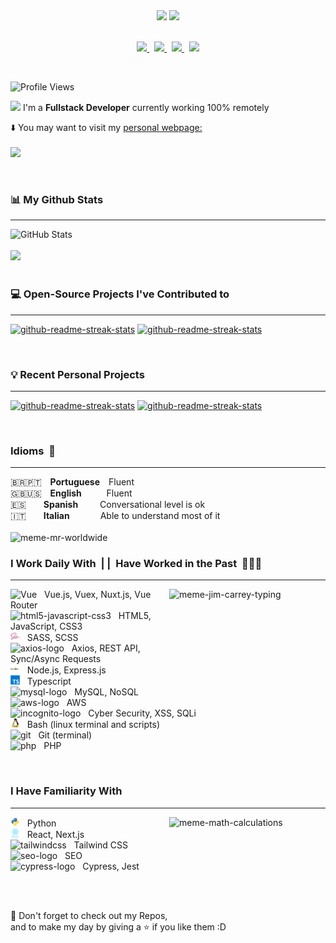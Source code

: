 <!-- https://github.com/DenverCoder1/readme-typing-svg -->
<div align="center"><picture>
    <source media="(prefers-color-scheme: dark)" srcset="https://readme-typing-svg.herokuapp.com?font=Inter&weight=600&size=38&duration=3500&pause=1500&color=f7f7f7&center=true&vCenter=true&width=800&lines=Hi+there%2C+I'm+%40it-jhack;I'm+a+Fullstack+Developer" />
    <img src="https://readme-typing-svg.herokuapp.com?font=Inter&weight=600&size=38&duration=3500&pause=1500&color=3fb580&center=true&vCenter=true&width=800&lines=Hi+there%2C+I'm+%40it-jhack;I'm+a+Front-end+Vue.js+Developer" />
  </picture>
  <picture>
    <source media="(prefers-color-scheme: dark)" srcset="https://readme-typing-svg.herokuapp.com?font=Inter&weight=500&size=28&duration=3500&pause=1500&color=f7f7f7&center=true&vCenter=true&width=800&lines=I+hope+you+find+what+you're+looking+for+in+here+%F0%9F%99%82;With+some+experience+in+Cyber+Security+too" />
    <img src="https://readme-typing-svg.herokuapp.com?font=Inter&weight=500&size=28&duration=3500&pause=1500&color=3fb580&center=true&vCenter=true&width=800&lines=I+hope+you+find+what+you're+looking+for+in+here+%F0%9F%99%82;With+some+background+in+Back-end+and+Cyber+Security+too" />
  </picture>
</div>

<br>

<p align="center"> 
  <a href="https://www.linkedin.com/in/tpamaral/?locale=en_US" target="_blank">
    <img src="https://img.shields.io/badge/linkedin-%230077B5.svg?&style=for-the-badge&logo=linkedin&logoColor=white" />
  </a>&nbsp;
  <a href="https://www.instagram.com/thiago_amaral_0x539" target="_blank">
    <img src="https://img.shields.io/badge/instagram-%23E4405F.svg?&style=for-the-badge&logo=instagram&logoColor=white" />        
  </a>&nbsp;
  <a href="https://wa.me/5514998416457" target="_blank">
    <img src="https://img.shields.io/badge/WhatsApp-25D366?style=for-the-badge&logo=whatsapp&logoColor=white" />
  </a>&nbsp;
  <a href="https://www.reddit.com/user/it_jhack" target="_blank">
    <img src="https://img.shields.io/badge/Reddit-FF4500?style=for-the-badge&logo=reddit&logoColor=white" />
  </a>
</p>

<br>

![Profile Views](https://komarev.com/ghpvc/?username=it-jhack)
<br>

<p>
  <img src="https://media.giphy.com/media/hvRJCLFzcasrR4ia7z/giphy.gif" width="20" />
  I'm a <b>Fullstack Developer</b> currently working 100% remotely
</p>

<p>
  ⬇️ You may want to visit my 
  <a href="https://thiagoamaral.vercel.app/" target="_blank">
  personal webpage:
  </a>
  <a href="https://thiagoamaral.vercel.app/" target="_blank">
    <br>
    <br>
    <img src="https://user-images.githubusercontent.com/74467166/200308707-42eb0208-5456-4c06-9cbf-a6c1e328fa9b.png" />
  </a>
</p>

<br>

### 📊 <b>My Github Stats</b>
<hr>

<!-- https://github.com/anuraghazra/github-readme-stats -->
<div align="left">
  <picture>
    <source media="(prefers-color-scheme: dark)" srcset="https://github-readme-stats.vercel.app/api?username=it-jhack&show_icons=true&bg_color=1f222e&hide_border=1&title_color=42b883&theme=gotham" />
    <img src="https://github-readme-stats.vercel.app/api?username=it-jhack&title_color=3fb580&show_icons=true&border_color=3fb580" alt="GitHub Stats">
  </picture>
</div>
<br>
<div align="left">
  <picture>
    <source media="(prefers-color-scheme: dark)" srcset="https://github-readme-stats.vercel.app/api/top-langs?username=it-jhack&layout=compact&bg_color=1f222e&hide_border=1&title_color=42b883&theme=gotham" />
    <img src="https://github-readme-stats.vercel.app/api/top-langs?username=it-jhack&title_color=3fb580&layout=compact&border_color=3fb580" />
  </picture>
</div>

<br>


### 💻 <b>Open-Source Projects I've Contributed to</b>
<hr>
<p align="left">
  <a href="https://github.com/DenverCoder1/readme-typing-svg/pull/165"><img src="https://denvercoder1-github-readme-stats.vercel.app/api/pin/?username=DenverCoder1&repo=readme-typing-svg&theme=react&bg_color=1f222e&title_color=42b883&hide_border=true&icon_color=f8d866" alt="github-readme-streak-stats" alt="readme-typing-svg"></a>
  <a href="https://github.com/zzetao/awesome-github-profile/pull/13"><img src="https://denvercoder1-github-readme-stats.vercel.app/api/pin/?username=zzetao&repo=awesome-github-profile&theme=react&bg_color=1f222e&title_color=42b883&hide_border=true&icon_color=f8d866" alt="github-readme-streak-stats" alt="awesome-github-profile"></a>
</p>

<br>

### 💡 <b>Recent Personal Projects</b>
<hr>
<p align="left">
  <a href="https://github.com/it-jhack/awesome-ai-tldr"><img src="https://denvercoder1-github-readme-stats.vercel.app/api/pin/?username=it-jhack&repo=awesome-ai-tldr&theme=react&bg_color=1f222e&title_color=42b883&hide_border=true&icon_color=f8d866" alt="github-readme-streak-stats"></a>
  <a href="https://github.com/it-jhack/awesome-frontend-tldr"><img src="https://denvercoder1-github-readme-stats.vercel.app/api/pin/?username=it-jhack&repo=awesome-frontend-tldr&theme=react&bg_color=1f222e&title_color=42b883&hide_border=true&icon_color=f8d866" alt="github-readme-streak-stats"></a>
</p>

<br>

### <b>Idioms</b>&nbsp;&nbsp;💬
<hr>
<!-- not using table tags because I don't like github's markdown/html table 😬 -->
🇧🇷🇵🇹&emsp;<b>Portuguese</b>&emsp;Fluent<br>
🇬🇧🇺🇸&emsp;<b>English</b>&emsp;&emsp;&nbsp;&nbsp;&nbsp;Fluent<br>
🇪🇸&emsp;&emsp;<b>Spanish</b>&emsp;&emsp;&ensp;Conversational level is ok<br>
🇮🇹&emsp;&emsp;<b>Italian</b>&emsp;&emsp;&emsp;&ensp;Able to understand most of it<br>
<br>
<img src="https://user-images.githubusercontent.com/74467166/199714884-023c31b5-46e2-49c1-aa54-f11c28724998.png" alt="meme-mr-worldwide" height="150" width="250" />

<br>

###  <b> I Work Daily With&nbsp;&nbsp;|&nbsp;|&nbsp;&nbsp;Have Worked in the Past</b>&nbsp;&nbsp;👨🏻‍💻
<hr>
<img align="right" src="https://media.tenor.com/pVwOAuOdI4MAAAAC/jim-carrey-bruce-almighty.gif" alt="meme-jim-carrey-typing" height="150" width="250" />
<p>
  <img src="https://cdn.jsdelivr.net/gh/devicons/devicon/icons/vuejs/vuejs-original.svg" alt="Vue" width="15" height="15" />
  &nbsp;&nbsp;Vue.js, Vuex, Nuxt.js, Vue Router<br>

  <img src="https://user-images.githubusercontent.com/74467166/225890211-ca341e7a-d66d-4d98-9a0a-fdf559ef64af.png" alt="html5-javascript-css3" width="15" height="15"/>
  &nbsp;&nbsp;HTML5, JavaScript, CSS3<br>

  <img src="https://raw.githubusercontent.com/devicons/devicon/master/icons/sass/sass-original.svg" alt="sass-scss" width="15" height="15"/>
  &nbsp;&nbsp;SASS, SCSS<br>

  <img src="https://user-images.githubusercontent.com/74467166/199714985-419a3994-9c80-4475-9d15-edb6a28b39f1.png" alt="axios-logo" width="15" height="15" />
  &nbsp;&nbsp;Axios, REST API, Sync/Async Requests<br>

  <img src="https://raw.githubusercontent.com/devicons/devicon/master/icons/nodejs/nodejs-original-wordmark.svg" alt="nodejs" width="15" height="15"/>
  &nbsp;&nbsp;Node.js, Express.js<br>

  <img src="https://raw.githubusercontent.com/devicons/devicon/master/icons/typescript/typescript-original.svg" alt="typescript" width="15" height="15"/>
  &nbsp;&nbsp;Typescript<br>

  <img src="https://user-images.githubusercontent.com/74467166/199714997-924bbf19-f0b7-4b9e-9294-bb2496cd1bde.png" alt="mysql-logo" width="15" height="15" />
  &nbsp;&nbsp;MySQL, NoSQL<br>

  <img src="https://user-images.githubusercontent.com/74467166/199714982-35750214-1081-4806-8f69-dfecac9d398c.png" alt="aws-logo" width="15" height="15" />
  &nbsp;&nbsp;AWS<br>

  <img src="https://user-images.githubusercontent.com/74467166/199714993-cf4cba78-fa57-45b2-a8da-c40c99dbce57.png" alt="incognito-logo" width="15" height="15" />
  &nbsp;&nbsp;Cyber Security, XSS, SQLi<br>

  <img src="https://raw.githubusercontent.com/devicons/devicon/master/icons/linux/linux-original.svg" alt="linux" width="15" height="15"/>
  &nbsp;&nbsp;Bash (linux terminal and scripts)<br>

  <img src="https://www.vectorlogo.zone/logos/git-scm/git-scm-icon.svg" alt="git" width="15" height="15"/>
  &nbsp;&nbsp;Git (terminal)<br>

  <img src="https://cdn.jsdelivr.net/gh/devicons/devicon/icons/php/php-plain.svg" alt="php" width="15" height="15" />
  &nbsp;&nbsp;PHP<br>
</p>
<br>

### <b>I Have Familiarity With</b>&nbsp;&nbsp;
<hr>
<img align="right" src="https://media.tenor.com/5vo_w_jDfwgAAAAC/calculation-math.gif" alt="meme-math-calculations" height="150" width="250" />
<p>
  <img src="https://raw.githubusercontent.com/devicons/devicon/master/icons/python/python-original.svg" alt="python" width="15" height="15"/>
  &nbsp;&nbsp;Python<br>

  <img src="https://raw.githubusercontent.com/devicons/devicon/master/icons/react/react-original-wordmark.svg" alt="react" width="15" height="15"/>
  &nbsp;&nbsp;React, Next.js<br>

  <img src="https://cdn.jsdelivr.net/gh/devicons/devicon/icons/tailwindcss/tailwindcss-plain.svg" alt="tailwindcss" height="15" width="15"/>
  &nbsp;&nbsp;Tailwind CSS<br>

  <img src="https://user-images.githubusercontent.com/74467166/199715009-1956e3c9-0839-413c-93e3-99d93d12aa50.png" alt="seo-logo" width="15" height="15" />
  &nbsp;&nbsp;SEO<br>

  <img src="https://user-images.githubusercontent.com/74467166/199714987-c1c1208d-e32f-47eb-af34-702ddf35ae5d.png" alt="cypress-logo" width="15" height="15" />
  &nbsp;&nbsp;Cypress, Jest<br>
</p>
<br>

<br>

<p>
  🔎 Don't forget to check out my Repos, and to make my day by giving a ⭐ if you like them :D
</p>
